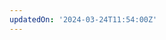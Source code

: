 ```yaml
---
updatedOn: '2024-03-24T11:54:00Z'
---
```


<ExternalCodeSnippet 
  url="{url}"
  language="{language}"
  title="{title}"
  fallback="{fallback}"
  showSource="{showSource}"
/>
